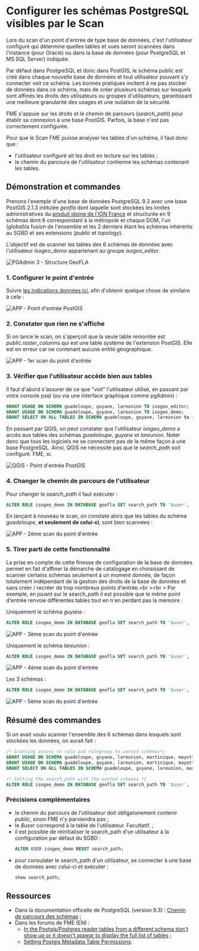 # Configurer les schémas PostgreSQL visibles par le Scan

Lors du scan d'un point d'entrée de type base de données, c'est l'utilisateur configuré qui détermine quelles tables et vues seront scannées dans l'instance (pour Oracle) ou dans la base de données (pour PostgreSQL et MS SQL Server) indiquée.

Par défaut dans PostgreSQL et donc dans PostGIS, le schéma public est créé dans chaque nouvelle base de données et tout utilisateur pouvant s'y connecter voit ce schéma. Les bonnes pratiques incitent à ne pas stocker de données dans ce schéma, mais de créer plusieurs schémas sur lesquels sont affinés les droits des utilisateurs ou groupes d'utilisateurs, garantissant une meilleure granularité des usages et une isolation de la sécurité.

FME s'appuie sur les droits et le chemin de parcours (*search_path*) pour établir sa connexion à une base PostGIS. Parfois, la base n'est pas correctement configurée.

Pour que le Scan FME puisse analyser les tables d'un schéma, il faut donc que :
* l'utilisateur configuré ait les droit en lecture sur les tables ;
* le chemin du parcours de l'utilisateur contienne les schémas contenant les tables.

## Démonstration et commandes

Prenons l'exemple d'une base de données PostgreSQL 9.3 avec une base PostGIS 2.1.3 intitulée *geofla* dont laquelle sont stockées les limites administratives du [produit idoine de l'IGN France](http://professionnels.ign.fr/geofla) et structurée en 9 schémas dont 6 correspondant à la métropole et chaque DOM, l'un (*global*)la fusion de l'ensemble et les 2 derniers étant les schémas inhérents au SGBD et ses extensions (*public* et *topology*).

L'objectif est de scanner les tables des 6 schémas de données avec l'utilisateur *isogeo_demo* appartenant au groupe *isogeo_editor*.

![PGAdmin 3 - Structure GeoFLA](/images/annex_scanPostGIS_db_geofla.png "Structure de la base de données GeoFLA dans PgAdmin")

### 1. Configurer le point d'entrée

Suivre [les indications données ici](/features/scan_fme/scanFME_new_db.html), afin d'obtenir quelque chose de similaire à cela :

![APP - Point d'entrée PostGIS](/images/annex_scanPostGIS_entryPoint_geofla.png "Point d'entrée configuré dans Isogeo")

### 2. Constater que rien ne s'affiche

Si on lance le scan, on s'aperçoit que la seule table remontée est *public.raster_columns* qui est une table système de l'extension PostGIS. Elle est en erreur car ne contenant aucune entité géographique.

![APP - 1er scan du point d'entrée](/images/annex_scanPostGIS_scan0.png "Premier scan : aucune table ne semble accessible")

### 3. Vérifier que l'utilisateur accède bien aux tables

Il faut d'abord s'assurer de ce que "voit" l'utilisateur utilisé, en passant par votre console psql (ou via une interface graphique comme pgAdmin) :
```sql
GRANT USAGE ON SCHEMA guadeloupe, guyane, lareunion TO isogeo_editor;
GRANT USAGE ON SCHEMA guadeloupe, guyane, lareunion TO isogeo_demo;
GRANT SELECT ON ALL TABLES IN SCHEMA guadeloupe, guyane, lareunion to isogeo_demo;
```
En passant par QGIS, on peut constater que l'utilisateur *isogeo_demo* a accès aux tables des schémas *guadeloupe*, *guyane* et *lareunion*. Noter donc que tous les logiciels ne se connectent pas de la même façon à une base PostgreSQL. Ainsi, QGIS ne nécessite pas que le *search_path* soit configuré. FME, si.

![QGIS - Point d'entrée PostGIS](/images/annex_scanPostGIS_grant_user_ok_qgis.png "La connexion avec isogeo_demo via QGIS fonctionne")

### 4. Changer le chemin de parcours de l'utilisateur

Pour changer le *search_path* il faut exécuter :
```sql
ALTER ROLE isogeo_demo IN DATABASE geofla SET search_path TO '$user', 'public', 'guadeloupe';
```
En lançant à nouveau le scan, on constate alors que les tables du schéma *guadeloupe*, **et seulement de celui-ci**, sont bien scannées :

![APP - 2ème scan du point d'entrée](/images/annex_scanPostGIS_scan1_guadeloupe.png "Le schéma guadeloupe est bien scanné")

### 5. Tirer parti de cette fonctionnalité

La prise en compte de cette finesse de configuration de la base de données permet en fait d'affiner la démarche de catalogage en choisissant de scanner certains schémas seulement à un moment donnée, de façon totalement indépendant de la gestion des droits de la base de données et sans créer  / recréer de trop nombreux points d'entrée.<br \><br \>
Par exemple, en jouant sur le search_path  il est possible que le même point d'entrée renvoie différentes tables tout en n'en perdant pas la mémoire :

Uniquement le schéma *guyane* :
```sql
ALTER ROLE isogeo_demo IN DATABASE geofla SET search_path TO '$user', 'public', 'guyane';
```

![APP - 3ème scan du point d'entrée](/images/annex_scanPostGIS_scan2_guyane.png "Le schéma guyane est bien scanné")

Uniquement le schéma *lareunion* :
```sql
ALTER ROLE isogeo_demo IN DATABASE geofla SET search_path TO '$user', 'public', 'lareunion';
```

![APP - 4ème scan du point d'entrée](/images/annex_scanPostGIS_scan3_lareunion.png "Le schéma lareunion est bien scanné")

Les 3 schémas :
```sql
ALTER ROLE isogeo_demo IN DATABASE geofla SET search_path TO '$user', 'public', 'guadeloupe', 'guyane', 'lareunion';
```

![APP - 5ème scan du point d'entrée](/images/annex_scanPostGIS_scan4_all.png "Les 3 schémas sont bien scannés")

## Résumé des commandes

Si on avait voulu scanner l'ensemble des 6 schémas dans lesquels sont stockées les données, on aurait fait :

```sql
/* Granting access to role and rolegroup to wanted schemas*/
GRANT USAGE ON SCHEMA guadeloupe, guyane, lareunion, martinique, mayotte, metropole TO isogeo_editor;
GRANT USAGE ON SCHEMA guadeloupe, guyane, lareunion, martinique, mayotte, metropole TO isogeo_demo;
GRANT SELECT ON ALL TABLES IN SCHEMA guadeloupe, guyane, lareunion, martinique, mayotte, metropole to isogeo_demo;

/* Setting the search_path with the wanted schemas */
ALTER ROLE isogeo_demo IN DATABASE geofla SET search_path TO '$user', 'public', 'guadeloupe', 'guyane', 'lareunion', 'martinique', 'mayotte', 'metropole';
```

### Précisions complémentaires

* le chemin du parcours de l'utilisateur doit obligatoirement contenir *public*, sinon FME n'y parviendra pas ;
* le *$user* correspond à la table de l'utilisateur. Facultatif. ;
* il est possible de réinitialiser le search_path d'un utilisateur à la configuration par défaut du SGBD :
    ```sql
    ALTER USER isogeo_demo RESET search_path;
    ```
* pour consulater le search_path d'un utilisateur, se connecter à une base de données avec celui-ci et exécuter :
    ```sql
    show search_path;
    ```

## Ressources

* Dans la documentation officelle de PostgreSQL (version 9.3) : [Chemin de parcours des schémas](http://docs.postgresql.fr/9.3/ddl-schemas.html#ddl-schemas-path) ;
* Dans les forums de FME (EN) :
    * [In the Postgis/Postgres reader tables from a different schema don't show up or it doesn't appear to display the full list of tables](https://knowledge.safe.com/articles/480/in-the-postgispostgres-reader-tables-from-a-differ.html) ;
    * [Setting Postgis Metadata Table Permissions](https://knowledge.safe.com/articles/420/setting-postgis-metadata-table-permissions.html).
